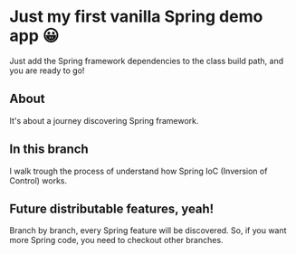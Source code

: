 # Just my first vanilla Spring demo app :grinning:

Just add the Spring framework dependencies to the class build path, and you are ready to go!  

## About

It's about a journey discovering Spring framework.

## In this branch

I walk trough the process of understand how Spring IoC (Inversion of Control) works.

## Future distributable features, yeah!

Branch by branch, every Spring feature will be discovered. So, if you want more Spring code, you need to checkout other branches.
